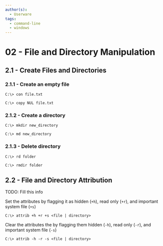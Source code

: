 ```yaml
---
author(s):
  - Userware
tags:
  - command-line
  - windows
---
```

# 02 - File and Directory Manipulation

## 2.1 - Create Files and Directories

### 2.1.1 - Create an empty file

```
C:\> con file.txt

C:\> copy NUL file.txt
```

### 2.1.2 - Create a directory

```
C:\> mkdir new_directory

C:\> md new_directory
```

### 2.1.3 - Delete directory

```
C:\> rd folder

C:\> rmdir folder
```

## 2.2 - File and Directory Attribution

TODO: Fill this info

Set the attributes by flagging it as hidden (`+h`), read only (`+r`), and important system file (`+s`)

```
C:\> attrib +h +r +s <file | directory>
```

Clear the attributes the by flagging them hidden (`-h`), read only (`-r`), and important system file (`-s`)

```
C:\> attrib -h -r -s <file | directory>
```